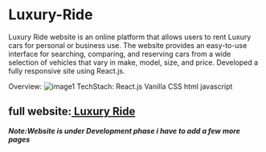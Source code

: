 # Luxury-Ride
Luxury Ride website is an online platform that allows users to rent Luxury cars for personal or business use. The website provides an easy-to-use interface for searching, comparing, and reserving cars from a wide selection of vehicles that vary in make, model, size, and price. Developed a fully responsive site using React.js.

Overview:
![image1](https://github.com/Paramvermaa/Luxury-Ride/assets/112919138/6f8f19a5-ee0b-443a-b27a-0f6ac38dd244)
TechStach: React.js Vanilla CSS html javascript

<h2>full website:<a href="https://luxury-ride.netlify.app/#bookCar">
  Luxury Ride</a></h2>

***Note:Website is under Development phase i have to add a few more pages***



